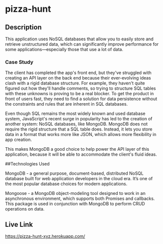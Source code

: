 # pizza-hunt

## Description
This application uses NoSQL databases that allow you to easily store and retrieve unstructured data, which can significantly improve performance for some applications—especially those that use a lot of data.

### Case Study
The client has completed the app's front end, but they've struggled with creating an API layer on the back end because their ever-evolving ideas clash with a rigid database structure. For example, they haven't quite figured out how they'll handle comments, so trying to structure SQL tables with these unknowns is proving to be a real blocker. To get the product in front of users fast, they need to find a solution for data persistence without the constraints and rules that are inherent in SQL databases.

Even though SQL remains the most widely known and used database system, JavaScript's recent surge in popularity has led to the creation of another system: NoSQL databases, like MongoDB. MongoDB does not require the rigid structure that a SQL table does. Instead, it lets you store data in a format that works more like JSON, which allows more flexibility in app creation.

This makes MongoDB a good choice to help power the API layer of this application, because it will be able to accommodate the client's fluid ideas.

##Technologies Used

 MongoDB - a general purpose, document-based, distributed NoSQL database built for web application developers in the cloud era. It’s one of the most popular database choices for modern applications.

Mongoose - a MongoDB object-modeling tool designed to work in an asynchronous environment, which supports both Promises and callbacks. This package is used in conjunction with MongoDB to perform CRUD operations on data.


## Live Link 
https://pizza-hunt-xyz.herokuapp.com/






